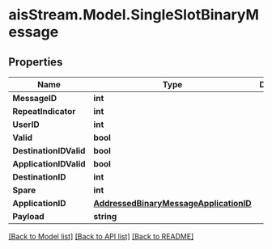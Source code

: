 # aisStream.Model.SingleSlotBinaryMessage

## Properties

Name | Type | Description | Notes
------------ | ------------- | ------------- | -------------
**MessageID** | **int** |  | 
**RepeatIndicator** | **int** |  | 
**UserID** | **int** |  | 
**Valid** | **bool** |  | 
**DestinationIDValid** | **bool** |  | 
**ApplicationIDValid** | **bool** |  | 
**DestinationID** | **int** |  | 
**Spare** | **int** |  | 
**ApplicationID** | [**AddressedBinaryMessageApplicationID**](AddressedBinaryMessageApplicationID.md) |  | 
**Payload** | **string** |  | 

[[Back to Model list]](../README.md#documentation-for-models) [[Back to API list]](../README.md#documentation-for-api-endpoints) [[Back to README]](../README.md)

